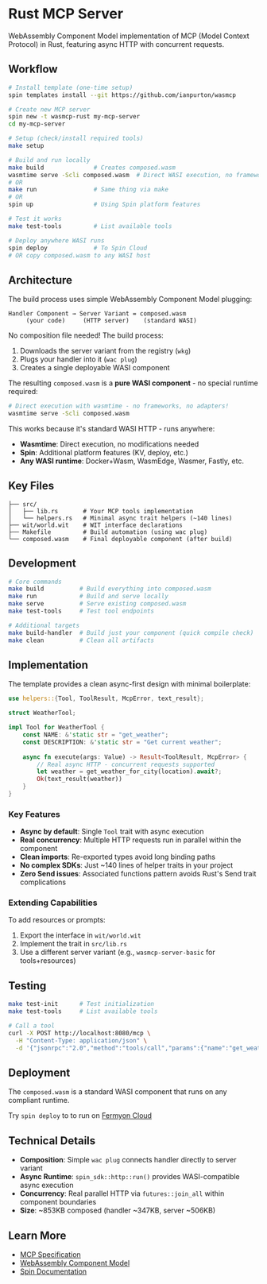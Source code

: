 # Rust MCP Server

WebAssembly Component Model implementation of MCP (Model Context Protocol) in Rust, featuring async HTTP with concurrent requests.

## Workflow

```bash
# Install template (one-time setup)
spin templates install --git https://github.com/ianpurton/wasmcp

# Create new MCP server
spin new -t wasmcp-rust my-mcp-server
cd my-mcp-server

# Setup (check/install required tools)
make setup

# Build and run locally
make build              # Creates composed.wasm
wasmtime serve -Scli composed.wasm  # Direct WASI execution, no framework needed!
# OR
make run                # Same thing via make
# OR  
spin up                 # Using Spin platform features

# Test it works
make test-tools         # List available tools

# Deploy anywhere WASI runs
spin deploy             # To Spin Cloud
# OR copy composed.wasm to any WASI host
```


## Architecture

The build process uses simple WebAssembly Component Model plugging:

```
Handler Component → Server Variant = composed.wasm
     (your code)     (HTTP server)    (standard WASI)
```

No composition file needed! The build process:
1. Downloads the server variant from the registry (`wkg`)
2. Plugs your handler into it (`wac plug`)
3. Creates a single deployable WASI component

The resulting `composed.wasm` is a **pure WASI component** - no special runtime required:

```bash
# Direct execution with wasmtime - no frameworks, no adapters!
wasmtime serve -Scli composed.wasm
```

This works because it's standard WASI HTTP - runs anywhere:
- **Wasmtime**: Direct execution, no modifications needed
- **Spin**: Additional platform features (KV, deploy, etc.)
- **Any WASI runtime**: Docker+Wasm, WasmEdge, Wasmer, Fastly, etc.

## Key Files

```
├── src/
│   ├── lib.rs       # Your MCP tools implementation
│   └── helpers.rs   # Minimal async trait helpers (~140 lines)
├── wit/world.wit    # WIT interface declarations
├── Makefile         # Build automation (using wac plug)
└── composed.wasm    # Final deployable component (after build)
```

## Development

```bash
# Core commands
make build          # Build everything into composed.wasm
make run            # Build and serve locally
make serve          # Serve existing composed.wasm
make test-tools     # Test tool endpoints

# Additional targets
make build-handler  # Build just your component (quick compile check)
make clean          # Clean all artifacts
```

## Implementation

The template provides a clean async-first design with minimal boilerplate:

```rust
use helpers::{Tool, ToolResult, McpError, text_result};

struct WeatherTool;

impl Tool for WeatherTool {
    const NAME: &'static str = "get_weather";
    const DESCRIPTION: &'static str = "Get current weather";
    
    async fn execute(args: Value) -> Result<ToolResult, McpError> {
        // Real async HTTP - concurrent requests supported
        let weather = get_weather_for_city(location).await?;
        Ok(text_result(weather))
    }
}
```

### Key Features

- **Async by default**: Single `Tool` trait with async execution
- **Real concurrency**: Multiple HTTP requests run in parallel within the component
- **Clean imports**: Re-exported types avoid long binding paths
- **No complex SDKs**: Just ~140 lines of helper traits in your project
- **Zero Send issues**: Associated functions pattern avoids Rust's Send trait complications

### Extending Capabilities

To add resources or prompts:
1. Export the interface in `wit/world.wit`
2. Implement the trait in `src/lib.rs`
3. Use a different server variant (e.g., `wasmcp-server-basic` for tools+resources)

## Testing

```bash
make test-init      # Test initialization
make test-tools     # List available tools

# Call a tool
curl -X POST http://localhost:8080/mcp \
  -H "Content-Type: application/json" \
  -d '{"jsonrpc":"2.0","method":"tools/call","params":{"name":"get_weather","arguments":{"location":"London"}},"id":1}'
```

## Deployment

The `composed.wasm` is a standard WASI component that runs on any compliant runtime. 

Try `spin deploy` to to run on [Fermyon Cloud](https://developer.fermyon.com/cloud/index)

## Technical Details

- **Composition**: Simple `wac plug` connects handler directly to server variant
- **Async Runtime**: `spin_sdk::http::run()` provides WASI-compatible async execution
- **Concurrency**: Real parallel HTTP via `futures::join_all` within component boundaries
- **Size**: ~853KB composed (handler ~347KB, server ~506KB)

## Learn More

- [MCP Specification](https://modelcontextprotocol.io)
- [WebAssembly Component Model](https://component-model.bytecodealliance.org/)
- [Spin Documentation](https://developer.fermyon.com/spin)